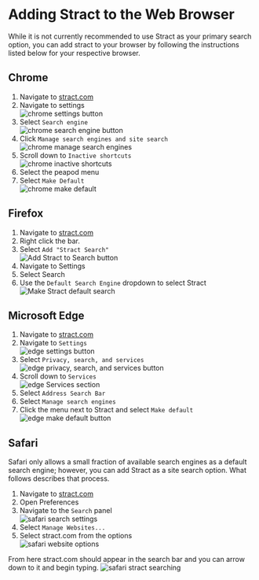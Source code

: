 # Adding Stract to the Web Browser 

While it is not currently recommended to use Stract as your primary search option, you can add stract 
to your browser by following the instructions listed below for your respective browser. 

## Chrome

1. Navigate to [stract.com](https://stract.com)
2. Navigate to settings  
![chrome settings button](assets/images/add_browser/chrome_search_1.png)
3. Select `Search engine`  
![chrome search engine button](assets/images/add_browser/chrome_search_2.png)
4. Click `Manage search engines and site search`  
![chrome manage search engines](assets/images/add_browser/chrome_search_3.png)
5. Scroll down to `Inactive shortcuts`  
![chrome inactive shortcuts](assets/images/add_browser/chrome_search_4.png)
6. Select the peapod menu
7. Select `Make Default`  
![chrome make default](assets/images/add_browser/chrome_search_5.png)


## Firefox

1. Navigate to [stract.com](https://stract.com)
2. Right click the bar.
3. Select `Add "Stract Search"`  
![Add Stract to Search button](assets/images/add_browser/firefox_search_1.png)
4. Navigate to Settings
5. Select Search 
6. Use the `Default Search Engine` dropdown to select Stract
![Make Stract default search](assets/images/add_browser/firefox_search_3.png)

## Microsoft Edge
1. Navigate to [stract.com](https://stract.com)
2. Navigate to `Settings`  
![edge settings button](assets/images/add_browser/edge_search_1.png)
3. Select `Privacy, search, and services`  
![edge privacy, search, and services button](assets/images/add_browser/edge_search_2.png)
4. Scroll down to `Services`  
![edge Services section](assets/images/add_browser/edge_search_3.png)
5. Select `Address Search Bar`  
6. Select `Manage search engines`  
7. Click the menu next to Stract and select `Make default`
![edge make default button](assets/images/add_browser/edge_search_4.png)


## Safari 

Safari only allows a small fraction of available search engines as a default search engine; however, you can add Stract 
as a site search option. What follows describes that process. 

1. Navigate to [stract.com](https://stract.com)
2. Open Preferences 
3. Navigate to the `Search` panel  
![safari search settings](assets/images/add_browser/safari_search_1.png)
4. Select `Manage Websites...`
5. Select stract.com from the options  
![safari website options](assets/images/add_browser/safari_search_2.png)


From here stract.com should appear in the search bar and you can arrow down to
it and begin typing.
![safari stract searching](assets/images/add_browser/safari_search_3.png)